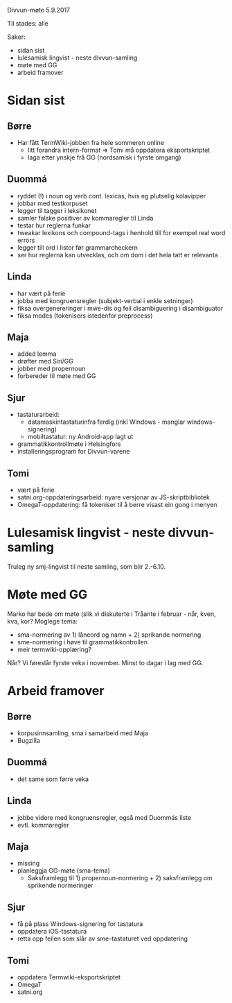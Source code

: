 Divvun-møte 5.9.2017

Til stades: alle

Saker:
* sidan sist
* lulesamisk lingvist - neste divvun-samling
* møte med GG
* arbeid framover

# Sidan sist

## Børre
* Har fått TermWiki-jobben fra hele sommeren online
    - litt forandra intern-format => Tomi må oppdatera eksportskriptet
    - laga etter ynskje frå GG (nordsamisk i fyrste omgang)

## Duommá
* ryddet (!) i noun og verb cont. lexicas, hvis eg plutselig kolavipper
* jobbar med testkorpuset
* legger til tagger i leksikonet
* samler falske positiver av kommaregler til Linda
* testar hur reglerna funkar
* tweakar lexikons och compound-tags i henhold till for exempel real word errors
* legger till ord i listor før grammarcheckern
* ser hur reglerna kan utvecklas, och om dom i det hela tatt er relevanta

## Linda
* har vært på ferie
* jobba med kongruensregler (subjekt-verbal i enkle setninger)
* fiksa overgenereringer i mwe-dis og feil disambiguering i disambiguator
* fiksa modes (tokenisers istedenfor preprocess)

## Maja
* added lemma
* drøfter med Siri/GG
* jobber med propernoun
* forbereder til møte med  GG

## Sjur
* tastaturarbeid:
    - datamaskintastaturinfra ferdig (inkl Windows - manglar windows-signering)
    - mobiltastatur: ny Android-app lagt ut
* grammatikkontrollmøte i Helsingfors
* installeringsprogram for Divvun-varene

## Tomi
* vært på ferie
* satni.org-oppdateringsarbeid: nyare versjonar av JS-skriptbibliotek
* OmegaT-oppdatering: få tokeniser til å berre visast ein gong i menyen

# Lulesamisk lingvist - neste divvun-samling

Truleg ny smj-lingvist til neste samling, som blir 2.-6.10.

# Møte med GG

Marko har bede om møte (slik vi diskuterte i Tråante i februar - når, kven, kva,
kor? Moglege tema:

* sma-normering av 1) låneord og namn + 2) sprikande normering
* sme-normering i høve til grammatikkontrollen
* meir termwiki-opplæring?

Når? Vi føreslår fyrste veka i november. Minst to dagar i lag med GG.

# Arbeid framover

## Børre
* korpusinnsamling, sma i samarbeid med Maja
* Bugzilla

## Duommá
* det same som førre veka

## Linda
* jobbe videre med kongruensregler, også med Duommás liste
* evtl. kommaregler

## Maja
* missing
* planleggja GG-møte (sma-tema)
    - Saksframlegg til 1) propernoun-normering + 2) saksframlegg om sprikende
   normeringer

## Sjur
* få på plass Windows-signering for tastatura
* oppdatera iOS-tastatura
* retta opp feilen som slår av sme-tastaturet ved oppdatering

## Tomi
* oppdatera Termwiki-eksportskriptet
* OmegaT
* satni.org
